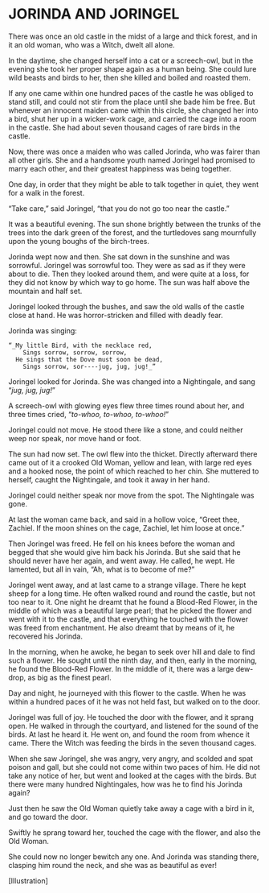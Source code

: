 # JORINDA AND JORINGEL


There was once an old castle in the midst of a large and thick forest,
and in it an old woman, who was a Witch, dwelt all alone.

In the daytime, she changed herself into a cat or a screech-owl, but
in the evening she took her proper shape again as a human being. She
could lure wild beasts and birds to her, then she killed and boiled and
roasted them.

If any one came within one hundred paces of the castle he was obliged
to stand still, and could not stir from the place until she bade him
be free. But whenever an innocent maiden came within this circle, she
changed her into a bird, shut her up in a wicker-work cage, and carried
the cage into a room in the castle. She had about seven thousand cages
of rare birds in the castle.

Now, there was once a maiden who was called Jorinda, who was fairer
than all other girls. She and a handsome youth named Joringel had
promised to marry each other, and their greatest happiness was being
together.

One day, in order that they might be able to talk together in quiet,
they went for a walk in the forest.

“Take care,” said Joringel, “that you do not go too near the castle.”

It was a beautiful evening. The sun shone brightly between the trunks
of the trees into the dark green of the forest, and the turtledoves
sang mournfully upon the young boughs of the birch-trees.

Jorinda wept now and then. She sat down in the sunshine and was
sorrowful. Joringel was sorrowful too. They were as sad as if they were
about to die. Then they looked around them, and were quite at a loss,
for they did not know by which way to go home. The sun was half above
the mountain and half set.

Joringel looked through the bushes, and saw the old walls of the castle
close at hand. He was horror-stricken and filled with deadly fear.

Jorinda was singing:

    “_My little Bird, with the necklace red,
        Sings sorrow, sorrow, sorrow,
      He sings that the Dove must soon be dead,
        Sings sorrow, sor----jug, jug, jug!_”

Joringel looked for Jorinda. She was changed into a Nightingale, and
sang “_jug, jug, jug!_”

A screech-owl with glowing eyes flew three times round about her, and
three times cried, “_to-whoo, to-whoo, to-whoo!_”

Joringel could not move. He stood there like a stone, and could neither
weep nor speak, nor move hand or foot.

The sun had now set. The owl flew into the thicket. Directly afterward
there came out of it a crooked Old Woman, yellow and lean, with large
red eyes and a hooked nose, the point of which reached to her chin. She
muttered to herself, caught the Nightingale, and took it away in her
hand.

Joringel could neither speak nor move from the spot. The Nightingale
was gone.

At last the woman came back, and said in a hollow voice, “Greet thee,
Zachiel. If the moon shines on the cage, Zachiel, let him loose at
once.”

Then Joringel was freed. He fell on his knees before the woman and
begged that she would give him back his Jorinda. But she said that he
should never have her again, and went away. He called, he wept. He
lamented, but all in vain, “Ah, what is to become of me?”

Joringel went away, and at last came to a strange village. There he
kept sheep for a long time. He often walked round and round the castle,
but not too near to it. One night he dreamt that he found a Blood-Red
Flower, in the middle of which was a beautiful large pearl; that he
picked the flower and went with it to the castle, and that everything
he touched with the flower was freed from enchantment. He also dreamt
that by means of it, he recovered his Jorinda.

In the morning, when he awoke, he began to seek over hill and dale to
find such a flower. He sought until the ninth day, and then, early in
the morning, he found the Blood-Red Flower. In the middle of it, there
was a large dew-drop, as big as the finest pearl.

Day and night, he journeyed with this flower to the castle. When he
was within a hundred paces of it he was not held fast, but walked on to
the door.

Joringel was full of joy. He touched the door with the flower, and it
sprang open. He walked in through the courtyard, and listened for the
sound of the birds. At last he heard it. He went on, and found the room
from whence it came. There the Witch was feeding the birds in the seven
thousand cages.

When she saw Joringel, she was angry, very angry, and scolded and spat
poison and gall, but she could not come within two paces of him. He did
not take any notice of her, but went and looked at the cages with the
birds. But there were many hundred Nightingales, how was he to find his
Jorinda again?

Just then he saw the Old Woman quietly take away a cage with a bird in
it, and go toward the door.

Swiftly he sprang toward her, touched the cage with the flower, and
also the Old Woman.

She could now no longer bewitch any one. And Jorinda was standing
there, clasping him round the neck, and she was as beautiful as ever!




[Illustration]

